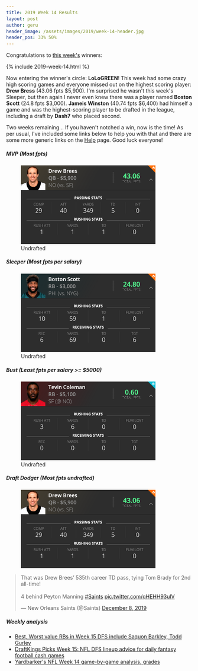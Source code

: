 ```yaml
---
title: 2019 Week 14 Results
layout: post
author: geru
header_image: /assets/images/2019/week-14-header.jpg
header_pos: 33% 50%
---
```

Congratulations to [this week's](https://www.draftkings.com/contest/gamecenter/82236369) winners:

{% include 2019-week-14.html %}

Now entering the winner's circle: __LoLoGREEN__! This week had some crazy high scoring games and everyone missed out on the highest scoring player: __Drew Bress__ (43.06 fpts $5,900). I'm surprised he wasn't this week's Sleeper, but then again I never even knew there was a player named __Boston Scott__ (24.8 fpts $3,000). __Jameis Winston__ (40.74 fpts $6,400) had himself a game and was the highest-scoring player to be drafted in the league, including a draft by __Dash7__ who placed second. 

Two weeks remaining... If you haven't notched a win, now is the time! As per usual, I've included some links below to help you with that and there are some more generic links on the [Help](/help) page. Good luck everyone!

##### MVP (Most fpts)
<figure class="figure">
    <img class="img-fluid" src="/assets/images/2019/week-14-drew-brees.png" width="364px"/>
    <figcaption class="figure-caption"><span class="font-weight-bold">Undrafted</span></figcaption>
</figure>

##### Sleeper (Most fpts per salary)
<figure class="figure">
    <img class="img-fluid" src="/assets/images/2019/week-14-boston-scott.png" width="364px"/>
    <figcaption class="figure-caption"><span class="font-weight-bold">Undrafted</span></figcaption>
</figure>

##### Bust (Least fpts per salary >= $5000)
<figure class="figure">
    <img class="img-fluid" src="/assets/images/2019/week-14-tevin-coleman.png" width="364px"/>
    <figcaption class="figure-caption"><span class="font-weight-bold">Undrafted</span></figcaption>
</figure>

##### Draft Dodger (Most fpts undrafted)
<figure class="figure">
    <img class="img-fluid" src="/assets/images/2019/week-14-drew-brees.png" width="364px"/>
</figure>
<blockquote class="twitter-tweet"><p lang="en" dir="ltr">That was Drew Brees’ 535th career TD pass, tying Tom Brady for 2nd all-time!<br><br>4 behind Peyton Manning <a href="https://twitter.com/hashtag/Saints?src=hash&amp;ref_src=twsrc%5Etfw">#Saints</a> <a href="https://t.co/qHEHH93ulV">pic.twitter.com/qHEHH93ulV</a></p>&mdash; New Orleans Saints (@Saints) <a href="https://twitter.com/Saints/status/1203746607952474117?ref_src=twsrc%5Etfw">December 8, 2019</a></blockquote> <script async src="https://platform.twitter.com/widgets.js" charset="utf-8"></script>

##### Weekly analysis
<ul class="list-unstyled" id="pro-links">
    <a href="https://dknation.draftkings.com/2019/12/10/21003325/dfs-salaries-week-15-draftkings-running-backs-saquon-barkley-todd-gurley-busts-sleepers" target="_blank"><li>Best, Worst value RBs in Week 15 DFS include Saquon Barkley, Todd Gurley</li></a>
    <a href="https://www.sportingnews.com/us/fantasy/news/draftkings-picks-week-15-nfl-dfs-lineup-advice-cash-games-daily-fantasy-football-sleepers-values/px47frtjskpq10gfl9k9gxnjx" target="_blank"><li>DraftKings Picks Week 15: NFL DFS lineup advice for daily fantasy football cash games</li></a>
    <a href="https://www.yardbarker.com/nfl/articles/yardbarkers_nfl_week_14_game_by_game_analysis_grades/s1__30753680" target="_blank"><li>Yardbarker's NFL Week 14 game-by-game analysis, grades</li></a>
</ul>
